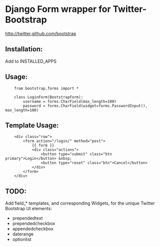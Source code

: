 Django Form wrapper for Twitter-Bootstrap
=========================================
http://twitter.github.com/bootstrap

Installation:
-------------
Add to INSTALLED_APPS


Usage:
------
        from bootstrap.forms import *

        class LoginForm(BootstrapForm):
            username = forms.CharField(max_length=100)
            password = forms.CharField(widget=forms.PasswordInput(), max_length=100)



Template Usage:
---------------

        <div class="row">
            <form action="/login/" method="post">
                {{ form }}
                <div class="actions">
                    <button type="submit" class="btn primary">Login</button> &nbsp;
                    <button type="reset" class="btn">Cancel</button>
                </div>
            </form>
        </div>


TODO:
-----
Add field_* templates, and corresponding Widgets, for the unique Twitter
Bootstrap UI elements:

* prependedtext
* prependedcheckbox
* appendedcheckbox
* daterange
* optionlist

